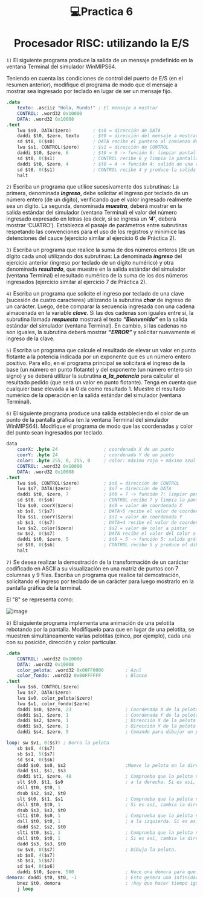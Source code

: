 <h1 align="center"> 💻Practica 6</h1>

<h1 align="center"> Procesador RISC: utilizando la E/S</h1>

```1)``` El siguiente programa produce la salida de un mensaje predefinido en la ventana Terminal del simulador WinMIPS64.

Teniendo en cuenta las condiciones de control del puerto de E/S (en el resumen anterior), modifique el programa de modo que el mensaje a mostrar sea ingresado por teclado en lugar de ser un mensaje fijo.

```s
.data
    texto: .asciiz "Hola, Mundo!" ; El mensaje a mostrar
    CONTROL: .word32 0x10000
    DATA: .word32 0x10008
.text
    lwu $s0, DATA($zero)        ; $s0 = dirección de DATA
    daddi $t0, $zero, texto     ; $t0 = dirección del mensaje a mostrar
    sd $t0, 0($s0)              ; DATA recibe el puntero al comienzo del mensaje
    lwu $s1, CONTROL($zero)     ; $s1 = dirección de CONTROL
    daddi $t0, $zero, 6         ; $t0 = 6 -> función 6: limpiar pantalla alfanumérica
    sd $t0, 0($s1)              ; CONTROL recibe 6 y limpia la pantalla
    daddi $t0, $zero, 4         ; $t0 = 4 -> función 4: salida de una cadena ASCII
    sd $t0, 0($s1)              ; CONTROL recibe 4 y produce la salida del mensaje
    halt
```

```2)``` Escriba un programa que utilice sucesivamente dos subrutinas: La primera, denominada ***ingreso***, debe solicitar el ingreso por teclado de un número entero (de un dígito), verificando que el valor ingresado realmente sea un dígito. La segunda, denominada ***muestra***, deberá mostrar en la salida estándar del simulador (ventana Terminal) el valor del número ingresado expresado en letras (es decir, si se ingresa un ***‘4’***, deberá mostrar ‘CUATRO’). Establezca el pasaje de parámetros entre subrutinas respetando las convenciones para el uso de los registros y minimice las detenciones del cauce (ejercicio similar al ejercicio 6 de Práctica 2).

```3)``` Escriba un programa que realice la suma de dos números enteros (de un dígito cada uno) utilizando dos subrutinas: La denominada ***ingreso*** del ejercicio anterior (ingreso por teclado de un dígito numérico) y otra denominada ***resultado***, que muestre en la salida estándar del simulador (ventana Terminal) el resultado numérico de la suma de los dos números ingresados (ejercicio similar al ejercicio 7 de Práctica 2).

```4)``` Escriba un programa que solicite el ingreso por teclado de una clave (sucesión de cuatro caracteres) utilizando la subrutina ***char*** de ingreso de un carácter. Luego, debe comparar la secuencia ingresada con una cadena almacenada en la variable ***clave***. Si las dos cadenas son iguales entre si, la subrutina llamada ***respuesta*** mostrará el texto ***“Bienvenido”*** en la salida estándar del simulador (ventana Terminal). En cambio, si las cadenas no son iguales, la subrutina deberá mostrar ***“ERROR”*** y solicitar nuevamente el ingreso de la clave.


```5)``` Escriba un programa que calcule el resultado de elevar un valor en punto flotante a la potencia indicada por un exponente que es un número entero positivo. Para ello, en el programa principal se solicitará el ingreso de la base (un número en punto flotante) y del exponente (un número entero sin signo) y se deberá utilizar la subrutina ***a_la_potencia*** para calcular el resultado pedido (que será un valor en punto flotante). Tenga en cuenta que cualquier base elevada a la 0 da como resultado 1. Muestre el resultado numérico de la operación en la salida estándar del simulador (ventana Terminal). 

```6)``` El siguiente programa produce una salida estableciendo el color de un punto de la pantalla gráfica (en la ventana Terminal del simulador WinMIPS64). Modifique el programa de modo que las coordenadas y color del punto sean ingresados por teclado.

```s
data
    coorX: .byte 24                 ; coordenada X de un punto
    coorY: .byte 24                 ; coordenada Y de un punto
    color: .byte 255, 0, 255, 0     ; color: máximo rojo + máximo azul => magenta
    CONTROL: .word32 0x10000
    DATA: .word32 0x10008
.text
    lwu $s6, CONTROL($zero)         ; $s6 = dirección de CONTROL
    lwu $s7, DATA($zero)            ; $s7 = dirección de DATA
    daddi $t0, $zero, 7             ; $t0 = 7 -> función 7: limpiar pantalla gráfica
    sd $t0, 0($s6)                  ; CONTROL recibe 7 y limpia la pantalla gráfica
    lbu $s0, coorX($zero)           ; $s0 = valor de coordenada X
    sb $s0, 5($s7)                  ; DATA+5 recibe el valor de coordenada X
    lbu $s1, coorY($zero)           ; $s1 = valor de coordenada Y
    sb $s1, 4($s7)                  ; DATA+4 recibe el valor de coordenada Y
    lwu $s2, color($zero)           ; $s2 = valor de color a pintar
    sw $s2, 0($s7)                  ; DATA recibe el valor del color a pintar
    daddi $t0, $zero, 5             ; $t0 = 5 -> función 5: salida gráfica
    sd $t0, 0($s6)                  ; CONTROL recibe 5 y produce el dibujo del punto
    halt
```

```7)``` Se desea realizar la demostración de la transformación de un carácter codificado en ASCII a su visualización en una matriz de puntos con 7 columnas y 9 filas. Escriba un programa que realice tal demostración, solicitando el ingreso por teclado de un carácter para luego mostrarlo en la pantalla gráfica de la terminal.

El "8" se representa como: 

![image](https://user-images.githubusercontent.com/55964635/141034358-d29c5f5e-4f04-480c-8885-0219aca8140a.png)

```8)``` El siguiente programa implementa una animación de una pelotita rebotando por la pantalla. Modifíquelo para que en lugar de una pelotita, se muestren simultáneamente varias pelotitas (cinco, por ejemplo), cada una con su posición, dirección y color particular.

```s
.data
    CONTROL: .word32 0x10000
    DATA: .word32 0x10008
    color_pelota: .word32 0x00FF0000        ; Azul
    color_fondo: .word32 0x00FFFFFF         ; Blanco
.text
    lwu $s6, CONTROL($zero)
    lwu $s7, DATA($zero)
    lwu $v0, color_pelota($zero)
    lwu $v1, color_fondo($zero)
    daddi $s0, $zero, 23                    ; Coordenada X de la pelota
    daddi $s1, $zero, 1                     ; Coordenada Y de la pelota
    daddi $s2, $zero, 1                     ; Dirección X de la pelota
    daddi $s3, $zero, 1                     ; Dirección Y de la pelota
    daddi $s4, $zero, 5                     ; Comando para dibujar un punto

loop: sw $v1, 0($s7) ; Borra la pelota
    sb $s0, 4($s7)
    sb $s1, 5($s7)
    sd $s4, 0($s6)
    dadd $s0, $s0, $s2                      ;Mueve la pelota en la dirección actual
    dadd $s1, $s1, $s3
    daddi $t1, $zero, 48                    ; Comprueba que la pelota no esté en la columna de más
    slt $t0, $t1, $s0                       ; a la derecha. Si es así, cambia la dirección en X.
    dsll $t0, $t0, 1
    dsub $s2, $s2, $t0
    slt $t0, $t1, $s1                       ; Comprueba que la pelota no esté en la fila de más arriba.
    dsll $t0, $t0, 1                        ; Si es así, cambia la dirección en Y.
    dsub $s3, $s3, $t0
    slti $t0, $s0, 1                        ; Comprueba que la pelota no esté en la columna de más
    dsll $t0, $t0, 1                        ; a la izquierda. Si es así, cambia la dirección en X.
    dadd $s2, $s2, $t0
    slti $t0, $s1, 1                        ; Comprueba que la pelota no esté en la fila de más abajo.
    dsll $t0, $t0, 1                        ; Si es así, cambia la dirección en Y.
    dadd $s3, $s3, $t0
    sw $v0, 0($s7)                          ; Dibuja la pelota.
    sb $s0, 4($s7)
    sb $s1, 5($s7)
    sd $s4, 0($s6)
    daddi $t0, $zero, 500                   ; Hace una demora para que el rebote no sea tan rápido.
demora: daddi $t0, $t0, -1                  ; Esto genera una infinidad de RAW y BTS pero...
    bnez $t0, demora                        ; ¡hay que hacer tiempo igualmente!
    j loop
```
